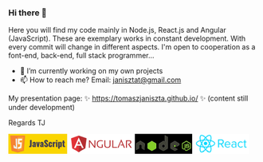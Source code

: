 ### Hi there 👋

<!--
**TomaszJaniszta/TomaszJaniszta** is a ✨ _special_ ✨ repository because its `README.md` (this file) appears on your GitHub profile.

Here are some ideas to get you started:

- 🔭 I’m currently working on ...
- 🌱 I’m currently learning ...
- 👯 I’m looking to collaborate on ...
- 🤔 I’m looking for help with ...
- 💬 Ask me about ...
- 📫 How to reach me: ...
- 😄 Pronouns: ...
- ⚡ Fun fact: ...
-->

Here you will find my code mainly in Node.js, React.js and Angular (JavaScript). 
These are exemplary works in constant development. 
With every commit will change in different aspects.
I'm open to cooperation as a font-end, back-end, full stack programmer... 

- 🔭 I’m currently working on my own projects
- 📫 How to reach me? Email: janisztat@gmail.com 

My presentation page:
✨ https://tomaszjaniszta.github.io/ ✨
(content still under development)

Regards TJ

![javascript logo image](https://github.com/TomaszJaniszta/Assets/blob/main/images/javascript118x40.png) ![angular logo image](https://github.com/TomaszJaniszta/Assets/blob/main/images/angular128x40.png) ![node.js logo image](https://github.com/TomaszJaniszta/Assets/blob/main/images/node115x40.png) ![react logo image](https://github.com/TomaszJaniszta/Assets/blob/main/images/react110x40.png)


<!-- [![Image of https://github.com/gayanvoice/my-profile-view-counter](https://github.com/gayanvoice/my-profile-view-counter/blob/master/svg/profile/badge.svg)](https://github.com/gayanvoice/my-profile-view-counter) -->
